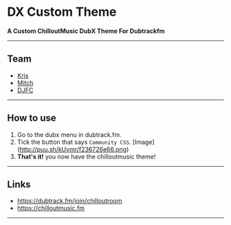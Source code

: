 # DX Custom Theme
**A Custom ChilloutMusic DubX Theme For Dubtrackfm**

-------------
Team
---
- [Kris](#)
- [Mitch](https://mitchdev.net)
- [DJFC](#)

-------------
How to use
---
1. Go to the dubx menu in dubtrack.fm.
2. Tick the button that says `Community CSS`. [Image] (http://puu.sh/kUvmr/f236726e66.png)
3. **That's it!** you now have the chilloutmusic theme!

-------------
Links
---
- https://dubtrack.fm/join/chilloutroom
- https://chilloutmusic.fm

-------------
